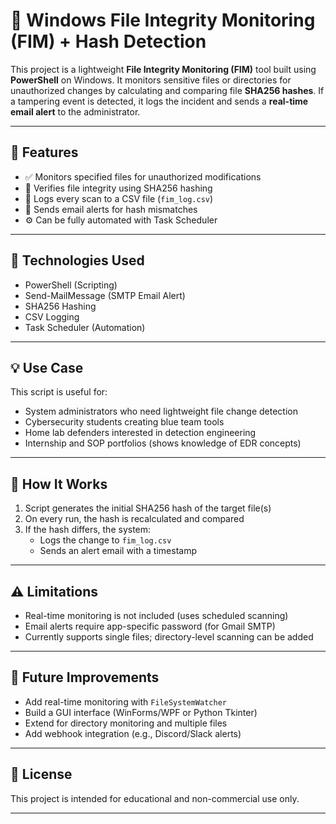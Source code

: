 # 🔐 Windows File Integrity Monitoring (FIM) + Hash Detection

This project is a lightweight **File Integrity Monitoring (FIM)** tool built using **PowerShell** on Windows. It monitors sensitive files or directories for unauthorized changes by calculating and comparing file **SHA256 hashes**. If a tampering event is detected, it logs the incident and sends a **real-time email alert** to the administrator.

---

## 📌 Features

- ✅ Monitors specified files for unauthorized modifications
- 🔐 Verifies file integrity using SHA256 hashing
- 📝 Logs every scan to a CSV file (`fim_log.csv`)
- 📩 Sends email alerts for hash mismatches
- ⚙️ Can be fully automated with Task Scheduler

---

## 🧰 Technologies Used

- PowerShell (Scripting)
- Send-MailMessage (SMTP Email Alert)
- SHA256 Hashing
- CSV Logging
- Task Scheduler (Automation)

---

## 💡 Use Case

This script is useful for:

- System administrators who need lightweight file change detection
- Cybersecurity students creating blue team tools
- Home lab defenders interested in detection engineering
- Internship and SOP portfolios (shows knowledge of EDR concepts)

---

## 🚀 How It Works

1. Script generates the initial SHA256 hash of the target file(s)
2. On every run, the hash is recalculated and compared
3. If the hash differs, the system:
   - Logs the change to `fim_log.csv`
   - Sends an alert email with a timestamp

---

## ⚠️ Limitations

- Real-time monitoring is not included (uses scheduled scanning)
- Email alerts require app-specific password (for Gmail SMTP)
- Currently supports single files; directory-level scanning can be added

---

## 🔮 Future Improvements

- Add real-time monitoring with `FileSystemWatcher`
- Build a GUI interface (WinForms/WPF or Python Tkinter)
- Extend for directory monitoring and multiple files
- Add webhook integration (e.g., Discord/Slack alerts)

---

## 📄 License

This project is intended for educational and non-commercial use only.

---




